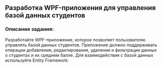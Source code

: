 ## Разработка WPF-приложения для управления базой данных студентов
### Описание задания:
Разработайте WPF-приложение, которое позволяет пользователю управлять базой данных студентов. Приложение должно поддерживать операции добавления, редактирования, удаления и фильтрации данных о студентах и их среднем балле. Для взаимодействия с базой данных используйте Entity Framework.
